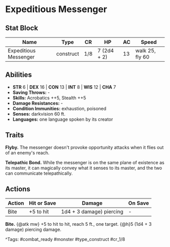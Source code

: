 # Expeditious Messenger

## Stat Block

| Name | Type | CR | HP | AC | Speed |
|------|------|----|----|----|-------|
| Expeditious Messenger | construct | 1/8 | 7 (2d4 + 2) | 13 | walk 25, fly 60 |

## Abilities

- **STR** 6 | **DEX** 16 | **CON** 13 | **INT** 8 | **WIS** 12 | **CHA** 7
- **Saving Throws:** -  
- **Skills:** Acrobatics ++5, Stealth ++5  
- **Damage Resistances:** -  
- **Condition Immunities:** exhaustion, poisoned  
- **Senses:** darkvision 60 ft.  
- **Languages:** one language spoken by its creator

## Traits

**Flyby.** The messenger doesn't provoke opportunity attacks when it flies out of an enemy's reach.

**Telepathic Bond.** While the messenger is on the same plane of existence as its master, it can magically convey what it senses to its master, and the two can communicate telepathically.


## Actions

| Action | Hit or Save | Damage | On Save |
|--------|--------------|--------|----------|
| Bite | +5 to hit | 1d4 + 3 damage) piercing | - |

**Bite.** {@atk mw} +5 to hit to hit, reach 5 ft., one target. {@h}5 (1d4 + 3 damage) piercing damage.


^Tags: #combat_ready #monster #type_construct #cr_1/8
